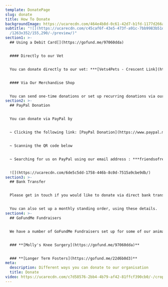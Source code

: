 ```yaml
---
template: DonatePage
slug: donate
title: How To Donate
backgroundImage: https://ucarecdn.com/464e4b8d-0c61-42d7-b1fd-1177d266a7e5/-/crop/442x212/621,124/-/preview/
subtitle: "![](https://ucarecdn.com/c45caf6f-43e5-473f-a91c-7bb9983b51d8/-/crop\
  /1263x352/155,290/-/preview/)"
section1: >-
  ## Using a Debit Card[](https://gofund.me/97060dda)


  #### Directly to our Vet


  You can donate directly to our vet: ***[Vets4Pets - Crescent Link](https://www.facebook.com/Vets4PetsCrescentLink)***, in person or via phone **028 7131 4420**


  #### Via Our Merchandise Shop


  You can send one-time donations or set up recurring donations via our new **[Merch Shop](https://friendsofrescuemerch.square.site/donate)**
section2: >-
  ## PayPal Donation


  You can donate via PayPal by 


  ~ Clicking the following link: [PayPal Donation](https://www.paypal.me/friendsofrescue) 


  ~ Scanning the QR code below


  ~ Searching for us on PayPal using our email address : ***friendsofrescueni@gmail.com***


  ![](https://ucarecdn.com/6de5c5dd-1758-446b-8c0d-7515a9cbe9db/)
section3: >-
  ## Bank Transfer


  Please get in touch if you would like to donate via direct bank transfer and we can provide you with our details.


  You can also set up a monthly standing order, using these details.
section4: >-
  ## GoFundMe Fundraisers


  We have a number of GoFundMe Fundraisers set up for some of our animals. Our current fundraisers can be found below:


  ### **[Molly's Knee Surgery](https://gofund.me/97060dda)**


  ### **[Longer Term Fosters](https://gofund.me/22d6b0d3)**
meta:
  description: Different ways you can donate to our organisation
  title: Donate
video: https://ucarecdn.com/c7d58576-2bb4-4b79-af42-81ffcf390cb0/-/crop/528x357/0,170/-/preview/
---
```


